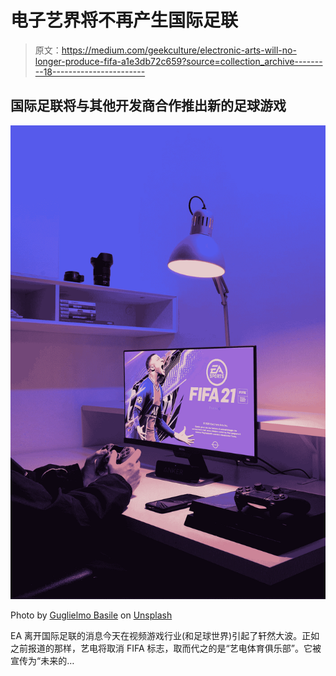 # 电子艺界将不再产生国际足联

> 原文：<https://medium.com/geekculture/electronic-arts-will-no-longer-produce-fifa-a1e3db72c659?source=collection_archive---------18----------------------->

## 国际足联将与其他开发商合作推出新的足球游戏

![](img/fa8ab2ebdd96528c4111e7042c79b1a1.png)

Photo by [Guglielmo Basile](https://unsplash.com/es/@guglielmobasile?utm_source=medium&utm_medium=referral) on [Unsplash](https://unsplash.com?utm_source=medium&utm_medium=referral)

EA 离开国际足联的消息今天在视频游戏行业(和足球世界)引起了轩然大波。正如之前报道的那样，艺电将取消 FIFA 标志，取而代之的是“艺电体育俱乐部”。它被宣传为“未来的…